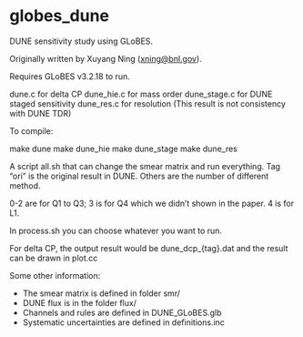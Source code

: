 # globes_dune
DUNE sensitivity study using GLoBES.

Originally written by Xuyang Ning (xning@bnl.gov).

Requires GLoBES v3.2.18 to run.

dune.c	  for delta CP
dune_hie.c  for mass order
dune_stage.c for DUNE staged sensitivity
dune_res.c  for resolution (This result is not consistency with DUNE TDR)

To compile:

make dune
make dune_hie
make dune_stage
make dune_res

A script all.sh that can change the smear matrix and run everything. 
Tag “ori” is the original result in DUNE. Others are the number of different method.

0-2 are for Q1 to Q3; 
3 is for Q4 which we didn’t shown in the paper.
4 is for L1.

In process.sh you can choose whatever you want to run.

For delta CP, the output result would be dune_dcp_{tag}.dat and the result can be drawn in plot.cc

Some other information:
- The smear matrix is defined in folder smr/
- DUNE flux is in the folder flux/
- Channels and rules are defined in DUNE_GLoBES.glb
- Systematic uncertainties are defined in definitions.inc
